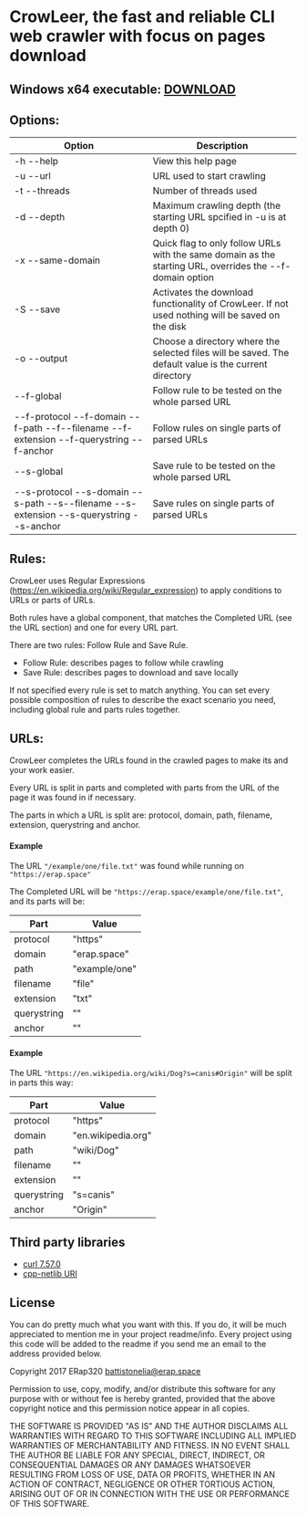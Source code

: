 # CrowLeer, the fast and reliable CLI web crawler with focus on pages download

## Windows x64 executable: [DOWNLOAD](http://erap.space/htdocs/downloads/CrowLeer.rar)

## Options:

| Option                                                                                  | Description                                                                                              |
|-----------------------------------------------------------------------------------------|----------------------------------------------------------------------------------------------------------|
| -h --help                                                                               | View this help page                                                                                      |
| -u --url                                                                                | URL used to start crawling                                                                               |
| -t --threads                                                                            | Number of threads used                                                                                   |
| -d --depth                                                                              | Maximum crawling depth (the starting URL spcified in -u is at depth 0)                                   |
| -x --same-domain                                                                        | Quick flag to only follow URLs with the same domain as the starting URL, overrides the --f-domain option |
| -S --save                                                                               | Activates the download functionality of CrowLeer. If not used nothing will be saved on the disk          |
| -o --output                                                                             | Choose a directory where the selected files will be saved. The default value is the current directory    |
| --f-global                                                                              | Follow rule to be tested on the whole parsed URL                                                         |
| --f-protocol --f-domain --f-path --f--filename --f-extension --f-querystring --f-anchor | Follow rules on single parts of parsed URLs                                                              |
| --s-global                                                                              | Save rule to be tested on the whole parsed URL                                                           |
| --s-protocol --s-domain --s-path --s--filename --s-extension --s-querystring --s-anchor | Save rules on single parts of parsed URLs                                                                |

## Rules:

CrowLeer uses Regular Expressions (https://en.wikipedia.org/wiki/Regular_expression) to apply conditions to URLs or parts of URLs.

Both rules have a global component, that matches the Completed URL (see the URL section) and one for every URL part.

There are two rules: Follow Rule and Save Rule.

* Follow Rule: describes pages to follow while crawling
* Save Rule: describes pages to download and save locally

If not specified every rule is set to match anything. You can set every possible composition of rules to describe the exact scenario you need, including global rule and parts rules together.

## URLs:

CrowLeer completes the URLs found in the crawled pages to make its and your work easier.

Every URL is split in parts and completed with parts from the URL of the page it was found in if necessary.

The parts in which a URL is split are: protocol, domain, path, filename, extension, querystring and anchor.

#### Example

The URL ```"/example/one/file.txt"``` was found while running on ```"https://erap.space"```

The Completed URL will be ```"https://erap.space/example/one/file.txt"```, and its parts will be:

| Part        | Value         |
|-------------|---------------|
| protocol    | "https"       |
| domain      | "erap.space"  |
| path        | "example/one" |
| filename    | "file"        |
| extension   | "txt"         |
| querystring | ""            |
| anchor      | ""            |

#### Example

The URL ```"https://en.wikipedia.org/wiki/Dog?s=canis#Origin"``` will be split in parts this way:

| Part        | Value              |
|-------------|--------------------|
| protocol    | "https"            |
| domain      | "en.wikipedia.org" |
| path        | "wiki/Dog"         |
| filename    | ""                 |
| extension   | ""                 |
| querystring | "s=canis"          |
| anchor      | "Origin"           |

## Third party libraries

* [curl 7.57.0](https://curl.haxx.se/)
* [cpp-netlib URI](https://github.com/cpp-netlib/uri)

## License

You can do pretty much what you want with this. If you do, it will be much appreciated to mention me in your project readme/info. Every project using this code will be added to the readme if you send me an email to the address provided below.

Copyright 2017 ERap320 battistonelia@erap.space

Permission to use, copy, modify, and/or distribute this software for any purpose with or without fee is hereby granted, provided that the above copyright notice and this permission notice appear in all copies.

THE SOFTWARE IS PROVIDED "AS IS" AND THE AUTHOR DISCLAIMS ALL WARRANTIES WITH REGARD TO THIS SOFTWARE INCLUDING ALL IMPLIED WARRANTIES OF MERCHANTABILITY AND FITNESS. IN NO EVENT SHALL THE AUTHOR BE LIABLE FOR ANY SPECIAL, DIRECT, INDIRECT, OR CONSEQUENTIAL DAMAGES OR ANY DAMAGES WHATSOEVER RESULTING FROM LOSS OF USE, DATA OR PROFITS, WHETHER IN AN ACTION OF CONTRACT, NEGLIGENCE OR OTHER TORTIOUS ACTION, ARISING OUT OF OR IN CONNECTION WITH THE USE OR PERFORMANCE OF THIS SOFTWARE.